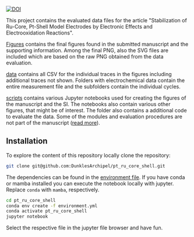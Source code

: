 
[![DOI](https://zenodo.org/badge/DOI/10.5281/zenodo.XXXX.svg)](https://doi.org/10.5281/zenodo.XXXX)

This project contains the evaluated data files for the article
"Stabilization of Ru-Core, Pt-Shell Model Electrodes by Electronic Effects and Electrooxidation Reactions".

[Figures](./Figures/) contains the final figures found in the submitted manuscript and the supporting information.
Among the final PNG, also the SVG files are included which are based on the raw PNG obtained from the data evaluation.

[data](./data/) contains all CSV for the individual traces in the figures including additional traces not shown. Folders with electrochemical data contain the entire measurement file and the subfolders contain the individual cycles.

[scripts](./scripts/) contains various Jupyter notebooks used for creating the figures of the manuscript and the SI. The notebooks also contain various other figures, that might be of interest. The folder also contains a additional code to evaluate the data. Some of the modules and evaluation procedures are not part of the manuscript ([read more](./scripts/README.md)).

## Installation

To explore the content of this repository locally clone the repository:

```sh
git clone git@github.com:DunklesArchipel/pt_ru_core_shell.git
```

The dependencies can be found in the [environment file](environment.yml).
If you have conda or mamba installed you can execute the notebook locally with jupyter.
Replace `conda` with `mamba`, respectively.

```sh
cd pt_ru_core_shell
conda env create -f environment.yml
conda activate pt_ru_core_shell
jupyter notebook
```

Select the respective file in the jupyter file browser and have fun.
